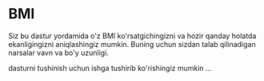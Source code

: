 # BMI
Siz bu dastur yordamida o'z BMI ko'rsatgichingizni va hozir qanday holatda ekanligingizni aniqlashingiz mumkin.
Buning uchun sizdan talab qilinadigan narsalar vavn va bo'y uzunligi.

dasturni tushinish uchun ishga tushirib ko'rishingiz mumkin ...
